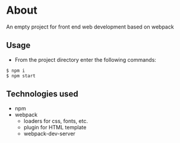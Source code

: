 # About

An empty project for front end web development based on webpack

## Usage

-   From the project directory enter the following commands:

```
$ npm i
$ npm start
```

## Technologies used
-   npm
-   webpack
    - loaders for css, fonts, etc.
    - plugin for HTML template
    - webpack-dev-server
